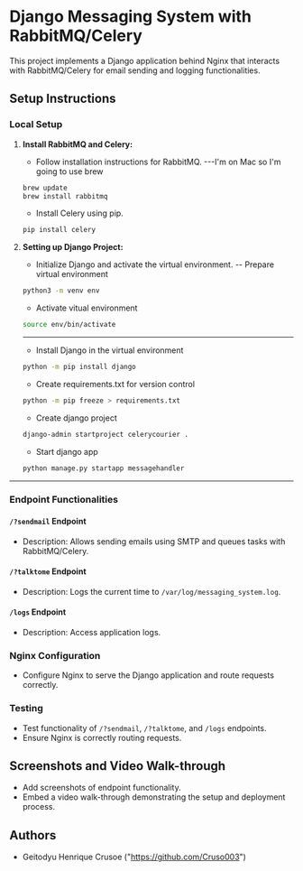 # Django Messaging System with RabbitMQ/Celery

This project implements a Django application behind Nginx that interacts with RabbitMQ/Celery for email sending and logging functionalities.

## Setup Instructions

### Local Setup

1. **Install RabbitMQ and Celery:**
   - Follow installation instructions for RabbitMQ.
   ---I'm on Mac so I'm going to use brew
   ```zsh
   brew update
   brew install rabbitmq
   ```
   - Install Celery using pip.
   ```zsh
   pip install celery
   ```

2. **Setting up Django Project:**
   - Initialize Django and activate the virtual environment.
   -- Prepare virtual environment
   ```zsh
   python3 -m venv env
   ```
   - Activate vitual environment
   ```zsh
   source env/bin/activate
   ```
   --------------------------------------------
   - Install Django in the virtual environment
   ```zsh
   python -m pip install django
   ```
   - Create requirements.txt for version control
   ```zsh
   python -m pip freeze > requirements.txt
   ```
   - Create django project
   ```zsh
   django-admin startproject celerycourier .
   ```
   - Start django app
   ```zsh
   python manage.py startapp messagehandler 
   ```
--------------------------------------------------

### Endpoint Functionalities

#### `/?sendmail` Endpoint

- Description: Allows sending emails using SMTP and queues tasks with RabbitMQ/Celery.

#### `/?talktome` Endpoint

- Description: Logs the current time to `/var/log/messaging_system.log`.

#### `/logs` Endpoint

- Description: Access application logs.

### Nginx Configuration

- Configure Nginx to serve the Django application and route requests correctly.

### Testing

- Test functionality of `/?sendmail`, `/?talktome`, and `/logs` endpoints.
- Ensure Nginx is correctly routing requests.

## Screenshots and Video Walk-through

- Add screenshots of endpoint functionality.
- Embed a video walk-through demonstrating the setup and deployment process.

## Authors

- Geitodyu Henrique Crusoe ("https://github.com/Cruso003")

